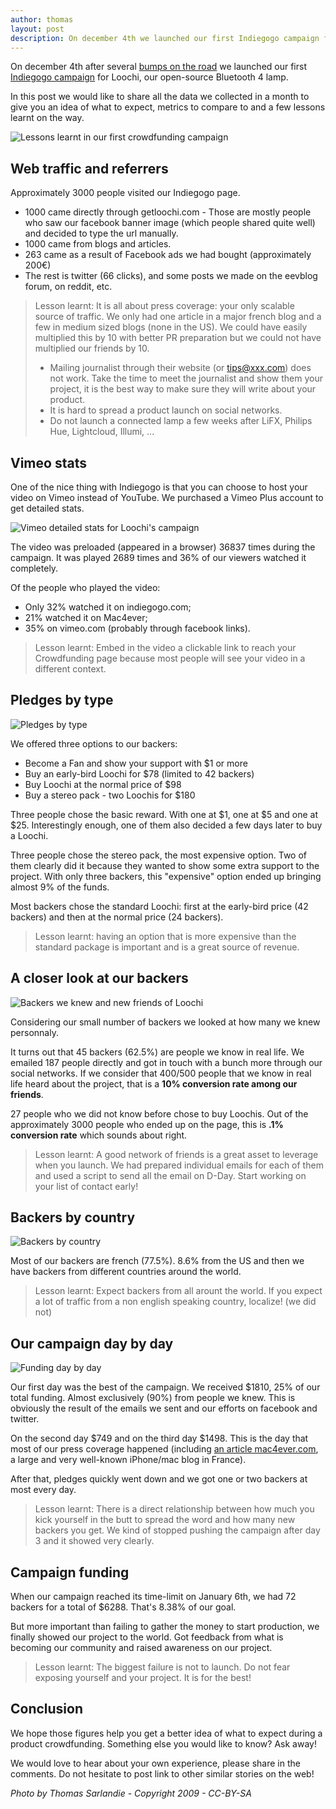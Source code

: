 ```yaml
---
author: thomas
layout: post
description: On december 4th we launched our first Indiegogo campaign for Loochi, our open-source Bluetooth 4 lamp. In this post we would like to share all the data we collected in a month to give you an idea of what to expect, metrics to compare to and a few lessons learnt on the way.
---
```


On december 4th after several [bumps on the road][kickstarter-frustration] we launched our first [Indiegogo campaign][indiegogo-loochi] for Loochi, our open-source Bluetooth 4 lamp.

In this post we would like to share all the data we collected in a month to give you an idea of what to expect, metrics to compare to and a few lessons learnt on the way.

![Lessons learnt in our first crowdfunding campaign](/blog/img/igg-details-lessonslearnt.jpg)

<!-- more -->

## Web traffic and referrers

Approximately 3000 people visited our Indiegogo page.

 * 1000 came directly through getloochi.com - Those are mostly people who saw our facebook banner image (which people shared quite well) and decided to type the url manually. 
 * 1000 came from blogs and articles.
 * 263 came as a result of Facebook ads we had bought (approximately 200€)
 * The rest is twitter (66 clicks), and some posts we made on the eevblog forum, on reddit, etc.
 
> Lesson learnt: It is all about press coverage: your only scalable source of traffic. We only had one article in a major french blog and a few in medium sized blogs (none in the US). We could have easily multiplied this by 10 with better PR preparation but we could not have multiplied our friends by 10.
> 
>  * Mailing journalist through their website (or tips@xxx.com) does not work. Take the time to meet the journalist and show them your project, it is the best way to make sure they will write about your product.
>  * It is hard to spread a product launch on social networks.
>  * Do not launch a connected lamp a few weeks after LiFX, Philips Hue, Lightcloud, Illumi, ...

## Vimeo stats

One of the nice thing with Indiegogo is that you can choose to host your video on Vimeo instead of YouTube. We purchased a Vimeo Plus account to get detailed stats.

![Vimeo detailed stats for Loochi's campaign](/blog/img/igg-details-vimeo.png)

The video was preloaded (appeared in a browser) 36837 times during the campaign. It was played 2689 times and 36% of our viewers watched it completely.

Of the people who played the video:
 * Only 32% watched it on indiegogo.com;
 * 21% watched it on Mac4ever;
 * 35% on vimeo.com (probably through facebook links).

> Lesson learnt: Embed in the video a clickable link to reach your Crowdfunding page because most people will see your video in a different context.

## Pledges by type

![Pledges by type](/blog/img/igg-details-pledges.png)

We offered three options to our backers:

 * Become a Fan and show your support with $1 or more
 * Buy an early-bird Loochi for $78 (limited to 42 backers)
 * Buy Loochi at the normal price of $98
 * Buy a stereo pack - two Loochis for $180
 
Three people chose the basic reward. With one at $1, one at $5 and one at $25. Interestingly enough, one of them also decided a few days later to buy a Loochi.

Three people chose the stereo pack, the most expensive option. Two of them clearly did it because they wanted to show some extra support to the project. With only three backers, this "expensive" option ended up bringing almost 9% of the funds.

Most backers chose the standard Loochi: first at the early-bird price (42 backers) and then at the normal price (24 backers).

> Lesson learnt: having an option that is more expensive than the standard package is important and is a great source of revenue.

## A closer look at our backers

![Backers we knew and new friends of Loochi](/blog/img/igg-details-backers.png)

Considering our small number of backers we looked at how many we knew personnaly.

It turns out that 45 backers (62.5%) are people we know in real life. We emailed 187 people directly and got in touch with a bunch more through our social networks. If we consider that 400/500 people that we know in real life heard about the project, that is a **10% conversion rate among our friends**.

27 people who we did not know before chose to buy Loochis. Out of the approximately 3000 people who ended up on the page, this is **.1% conversion rate** which sounds about right.

> Lesson learnt: A good network of friends is a great asset to leverage when you launch. We had prepared individual emails for each of them and used a script to send all the email on D-Day. Start working on your list of contact early!

## Backers by country

![Backers by country](/blog/img/igg-details-country.png)

Most of our backers are french (77.5%). 8.6% from the US and then we have backers from different countries around the world.

> Lesson learnt: Expect backers from all arount the world. If you expect a lot of traffic from a non english speaking country, localize! (we did not)

## Our campaign day by day

![Funding day by day](/blog/img/igg-details-daily.png)

Our first day was the best of the campaign. We received $1810, 25% of our total funding. Almost exclusively (90%) from people we knew. This is obviously the result of the emails we sent and our efforts on facebook and twitter.

On the second day $749 and on the third day $1498. This is the day that most of our press coverage happened (including [an article mac4ever.com][mac4ever], a large and very well-known iPhone/mac blog in France).

After that, pledges quickly went down and we got one or two backers at most every day.

> Lesson learnt: There is a direct relationship between how much you kick yourself in the butt to spread the word and how many new backers you get. We kind of stopped pushing the campaign after day 3 and it showed very clearly.

## Campaign funding

When our campaign reached its time-limit on January 6th, we had 72 backers for a total of $6288. That's 8.38% of our goal.

But more important than failing to gather the money to start production, we finally showed our project to the world. Got feedback from what is becoming our community and raised awareness on our project.

> Lesson learnt: The biggest failure is not to launch. Do not fear exposing yourself and your project. It is for the best!

## Conclusion

We hope those figures help you get a better idea of what to expect during a product crowdfunding. Something else you would like to know? Ask away!

We would love to hear about your own experience, please share in the comments. Do not hesitate to post link to other similar stories on the web!

*Photo by Thomas Sarlandie - Copyright 2009 - CC-BY-SA*

[kickstarter-frustration]: /blog/kickstarter-frustration-incomprehension/
[indiegogo-loochi]: http://www.indiegogo.com/projects/272058
[mac4ever]: www.mac4ever.com/actu/75848_loochi-la-lampe-open-source-controlable-avec-l-iphone-et-l-ipad